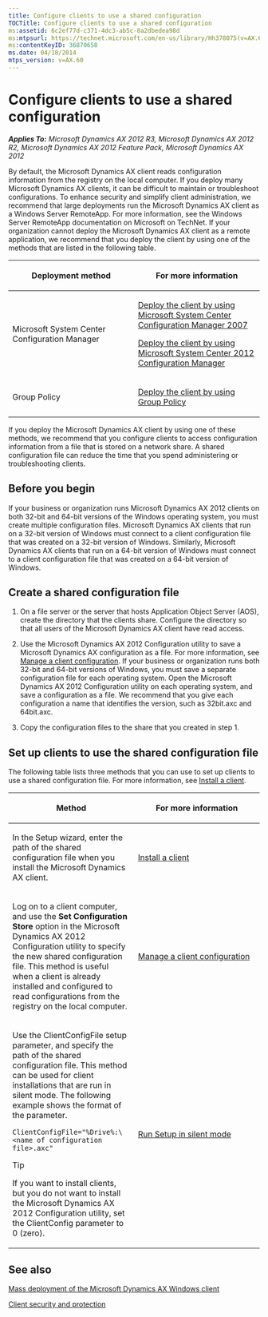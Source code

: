 ```yaml
---
title: Configure clients to use a shared configuration
TOCTitle: Configure clients to use a shared configuration
ms:assetid: 6c2ef77d-c371-4dc3-ab5c-8a2dbedea98d
ms:mtpsurl: https://technet.microsoft.com/en-us/library/Hh378075(v=AX.60)
ms:contentKeyID: 36870658
ms.date: 04/18/2014
mtps_version: v=AX.60
---
```


# Configure clients to use a shared configuration 


_**Applies To:** Microsoft Dynamics AX 2012 R3, Microsoft Dynamics AX 2012 R2, Microsoft Dynamics AX 2012 Feature Pack, Microsoft Dynamics AX 2012_

By default, the Microsoft Dynamics AX client reads configuration information from the registry on the local computer. If you deploy many Microsoft Dynamics AX clients, it can be difficult to maintain or troubleshoot configurations. To enhance security and simplify client administration, we recommend that large deployments run the Microsoft Dynamics AX client as a Windows Server RemoteApp. For more information, see the Windows Server RemoteApp documentation on Microsoft on TechNet. If your organization cannot deploy the Microsoft Dynamics AX client as a remote application, we recommend that you deploy the client by using one of the methods that are listed in the following table.

<table>
<colgroup>
<col style="width: 50%" />
<col style="width: 50%" />
</colgroup>
<thead>
<tr class="header">
<th><p>Deployment method</p></th>
<th><p>For more information</p></th>
</tr>
</thead>
<tbody>
<tr class="odd">
<td><p>Microsoft System Center Configuration Manager</p></td>
<td><p><a href="deploy-the-client-by-using-microsoft-system-center-configuration-manager-2007.md">Deploy the client by using Microsoft System Center Configuration Manager 2007</a></p>
<p><a href="deploy-the-client-by-using-microsoft-system-center-2012-configuration-manager.md">Deploy the client by using Microsoft System Center 2012 Configuration Manager</a></p></td>
</tr>
<tr class="even">
<td><p>Group Policy</p></td>
<td><p><a href="deploy-the-client-by-using-group-policy.md">Deploy the client by using Group Policy</a></p></td>
</tr>
</tbody>
</table>


If you deploy the Microsoft Dynamics AX client by using one of these methods, we recommend that you configure clients to access configuration information from a file that is stored on a network share. A shared configuration file can reduce the time that you spend administering or troubleshooting clients.

## Before you begin

If your business or organization runs Microsoft Dynamics AX 2012 clients on both 32-bit and 64-bit versions of the Windows operating system, you must create multiple configuration files. Microsoft Dynamics AX clients that run on a 32-bit version of Windows must connect to a client configuration file that was created on a 32-bit version of Windows. Similarly, Microsoft Dynamics AX clients that run on a 64-bit version of Windows must connect to a client configuration file that was created on a 64-bit version of Windows.

## Create a shared configuration file

1.  On a file server or the server that hosts Application Object Server (AOS), create the directory that the clients share. Configure the directory so that all users of the Microsoft Dynamics AX client have read access.

2.  Use the Microsoft Dynamics AX 2012 Configuration utility to save a Microsoft Dynamics AX configuration as a file. For more information, see [Manage a client configuration](manage-a-client-configuration.md). If your business or organization runs both 32-bit and 64-bit versions of Windows, you must save a separate configuration file for each operating system. Open the Microsoft Dynamics AX 2012 Configuration utility on each operating system, and save a configuration as a file. We recommend that you give each configuration a name that identifies the version, such as 32bit.axc and 64bit.axc.

3.  Copy the configuration files to the share that you created in step 1.

## Set up clients to use the shared configuration file

The following table lists three methods that you can use to set up clients to use a shared configuration file. For more information, see [Install a client](install-a-client.md).

<table>
<colgroup>
<col style="width: 50%" />
<col style="width: 50%" />
</colgroup>
<thead>
<tr class="header">
<th><p>Method</p></th>
<th><p>For more information</p></th>
</tr>
</thead>
<tbody>
<tr class="odd">
<td><p>In the Setup wizard, enter the path of the shared configuration file when you install the Microsoft Dynamics AX client.</p></td>
<td><p><a href="install-a-client.md">Install a client</a></p></td>
</tr>
<tr class="even">
<td><p>Log on to a client computer, and use the <strong>Set Configuration Store</strong> option in the Microsoft Dynamics AX 2012 Configuration utility to specify the new shared configuration file. This method is useful when a client is already installed and configured to read configurations from the registry on the local computer.</p></td>
<td><p><a href="manage-a-client-configuration.md">Manage a client configuration</a></p></td>
</tr>
<tr class="odd">
<td><p>Use the ClientConfigFile setup parameter, and specify the path of the shared configuration file. This method can be used for client installations that are run in silent mode. The following example shows the format of the parameter.</p>
<pre><code>ClientConfigFile=&quot;%Drive%:\&lt;name of configuration file&gt;.axc&quot;</code></pre>
<div class="alert"> 

> [!TIP]
> <P>If you want to install clients, but you do not want to install the Microsoft Dynamics AX 2012 Configuration utility, set the ClientConfig parameter to 0 (zero).</P>


</div></td>
<td><p><a href="run-setup-in-silent-mode.md">Run Setup in silent mode</a></p></td>
</tr>
</tbody>
</table>


## See also

[Mass deployment of the Microsoft Dynamics AX Windows client](mass-deployment-of-the-microsoft-dynamics-ax-windows-client.md)

[Client security and protection](client-security-and-protection.md)

  


